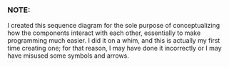### NOTE:
I created this sequence diagram for the sole purpose of conceptualizing how the components interact with each other, essentially to make programming much easier. I did it on a whim, and this is actually my first time creating one; for that reason, I may have done it incorrectly or I may have misused some symbols and arrows.